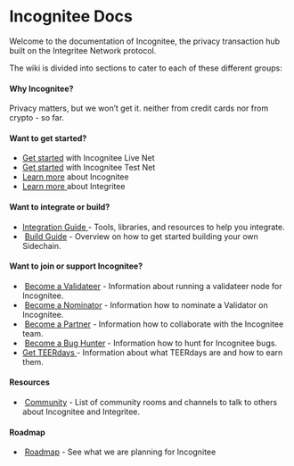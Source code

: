 # Incognitee Docs

Welcome to the documentation of Incognitee, the privacy transaction hub built on the Integritee Network protocol.&#x20;

The wiki is divided into sections to cater to each of these different groups:

#### Why Incognitee? <a href="#why-incognitee" id="why-incognitee"></a>

Privacy matters, but we won’t get it. neither from credit cards nor from crypto - so far.

#### Want to get started? <a href="#want-to-get-started" id="want-to-get-started"></a>

* ​​[Get started](2.-get-started/2.1-get-started-with-incognitee-live-net.md) with Incognitee Live Net
* ​​[Get started](2.-get-started/2.2-get-started-with-incognitee-test-net.md) with Incognitee Test Net
* [Learn more](2.-get-started/2.3-learn-more-about-incognitee.md) about Incognitee
* [Learn more ](2.-get-started/2.4-learn-more-about-integritee.md)about Integritee

#### Want to integrate or build? <a href="#want-to-integrate-or-build" id="want-to-integrate-or-build"></a>

* ​[ Integration Guide ](3.-want-to-integrate-or-build/3.1-integration-guide.md)- Tools, libraries, and resources to help you integrate.
* ​ [Build Guide](3.-want-to-integrate-or-build/3.2-build-guide.md) - Overview on how to get started building your own Sidechain.

#### Want to join or support Incognitee? <a href="#want-to-join-or-support-incognitee" id="want-to-join-or-support-incognitee"></a>

* ​ [Become a Validateer](4.-want-to-join-or-support-incognitee/4.1-become-a-validator.md) - Information about running a validateer node for Incognitee.
* ​ [Become a Nominator](4.-want-to-join-or-support-incognitee/4.2-become-a-nominator.md) - Information how to nominate a Validator on Incognitee.
* ​ [Become a Partner](4.-want-to-join-or-support-incognitee/4.3-become-a-partner.md) - Information how to collaborate with the Incognitee team.
* ​ [Become a Bug Hunter](4.-want-to-join-or-support-incognitee/4.4-become-a-bug-hunter.md) - Information how to hunt for Incognitee bugs.
* &#x20;[Get TEERdays ](4.-want-to-join-or-support-incognitee/4.5-get-teerdays.md)-  Information about what TEERdays are and how to earn them.

#### Resources <a href="#resources" id="resources"></a>

* ​ [Community](6.-resources/community.md) - List of community rooms and channels to talk to others about Incognitee and Integritee.

#### Roadmap <a href="#roadmap" id="roadmap"></a>

* ​ [Roadmap](7.-roadmap.md) - See what we are planning for Incognitee
